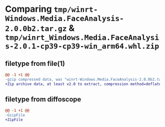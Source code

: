 # Comparing `tmp/winrt-Windows.Media.FaceAnalysis-2.0.0b2.tar.gz` & `tmp/winrt_Windows.Media.FaceAnalysis-2.0.1-cp39-cp39-win_arm64.whl.zip`

## filetype from file(1)

```diff
@@ -1 +1 @@
-gzip compressed data, was "winrt-Windows.Media.FaceAnalysis-2.0.0b2.tar", last modified: Sat Dec  2 18:23:45 2023, max compression
+Zip archive data, at least v2.0 to extract, compression method=deflate
```

## filetype from diffoscope

```diff
@@ -1 +1 @@
-GzipFile
+ZipFile
```

